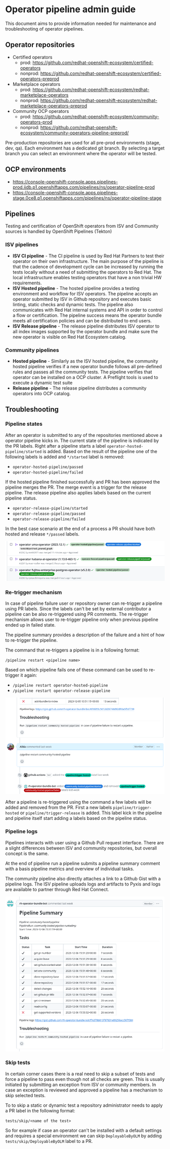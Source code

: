 # Operator pipeline admin guide

This document aims to provide information needed for maintenance and troubleshooting of operator pipelines.

## Operator repositories
- Certified operators
    - prod: https://github.com/redhat-openshift-ecosystem/certified-operators
    - nonprod: https://github.com/redhat-openshift-ecosystem/certified-operators-preprod
- Marketplace operators
    - prod: https://github.com/redhat-openshift-ecosystem/redhat-marketplace-operators
    - nonprod: https://github.com/redhat-openshift-ecosystem/redhat-marketplace-operators-preprod
- Community OCP operators
    - prod: https://github.com/redhat-openshift-ecosystem/community-operators-prod
    - nonprod: https://github.com/redhat-openshift-ecosystem/community-operators-pipeline-preprod/

Pre-production repositories are used for all pre-prod environments (stage, dev, qa). Each environment has a dedicated git branch. By selecting a target branch you can select an environment where the operator will be tested.

## OCP environments
- https://console-openshift-console.apps.pipelines-prod.ijdb.p1.openshiftapps.com/pipelines/ns/operator-pipeline-prod
- https://console-openshift-console.apps.pipelines-stage.0ce8.p1.openshiftapps.com/pipelines/ns/operator-pipeline-stage

## Pipelines

Testing and certification of OpenShift operators from ISV and Community sources is handled by OpenShift Pipelines (Tekton)

### ISV pipelines
- **ISV CI pipeline** - The CI pipeline is used by Red Hat Partners to test their operator on their own infrastructure. The main purpose of the pipeline is that the cadence of development cycle can be increased by running the tests locally without a need of submitting the operators to Red Hat. The local infrastructure enables testing operators that have a non trivial HW requirements.
- **ISV Hosted pipeline** - The hosted pipeline provides a testing environment and workflow for ISV operators. The pipeline accepts an operator submitted by ISV in Github repository and executes basic linting, static checks and dynamic tests. The pipeline also communicates with Red Hat internal systems and API in order to control a flow or certification. The pipeline success means the operator bundle meets all certification policies and can be distributed to end users.
- **ISV Release pipeline** - The release pipeline distributes ISV operator to all index images supported by the operator bundle and make sure the new operator is visible on Red Hat Ecosystem catalog.

### Community pipelines
- **Hosted pipeline** - Similarly as the ISV hosted pipeline, the community hosted pipeline verifies if a new operator bundle follows all pre-defined rules and passes all the community tests. The pipeline verifies that operator can be installed on a OCP cluster. A Preflight tools is used to execute a dynamic test suite
- **Release pipeline** - The release pipeline distributes a community operators into OCP catalog.

## Troubleshooting

### Pipeline states
After an operator is submitted to any of the repositories mentioned above a operator pipeline kicks in. The current state of the pipeline is indicated by the PR labels. Right after a pipeline starts a label `operator-hosted-pipeline/started` is added. Based on the result of the pipeline one of the following labels is added and `*/started` label is removed:
- `operator-hosted-pipeline/passed`
- `operator-hosted-pipeline/failed`

If the hosted pipeline finished successfully and PR has been approved the pipeline merges the PR. The merge event is a trigger for the release pipeline. The release pipeline also applies labels based on the current pipeline status.
- `operator-release-pipeline/started`
- `operator-release-pipeline/passed`
- `operator-release-pipeline/failed`

In the best case scenario at the end of a process a PR should have both hosted and release `*/passed` labels.

![pr-label](img/labels.png "Pull request status labels.")


### Re-trigger mechanism
In case of pipeline failure user or repository owner can re-trigger a pipeline using PR labels. Since the labels can't be set by external contributor a pipeline can be also re-triggered using PR comments. The re-trigger mechanism allows user to re-trigger pipeline only when previous pipeline ended up in failed state.

The pipeline summary provides a description of the failure and a hint of how to re-trigger the pipeline.

The command that re-triggers a pipeline is in a following format:

`/pipeline restart <pipeline name>`

Based on which pipeline fails one of these command can be used to re-trigger it again:

- `/pipeline restart operator-hosted-pipeline`
- `/pipeline restart operator-release-pipeline`

![re-trigger](img/re-trigger.png "Example of the re-trigger command.")

After a pipeline is re-triggered using the command a few labels will be added and removed from the PR. First a new labels `pipeline/trigger-hosted` or `pipeline/trigger-release` is added. This label kick in the pipeline and pipeline itself start adding a labels based on the pipeline status.

### Pipeline logs
Pipelines interacts with user using a Github Pull request interface. There are a slight differences between ISV and community repositories, but overall concept is the same.

At the end of pipeline run a pipeline submits a pipeline summary comment with a basis pipeline metrics and overview of individual tasks.

The community pipeline also directly attaches a link to a Github Gist with a pipeline logs. The ISV pipeline uploads logs and artifacts to Pyxis and logs are available to partner through Red Hat Connect.

![pipeline-summary](img/pipeline-summary.png "Pipeline summary.")

### Skip tests
In certain corner cases there is a real need to skip a subset of tests and force a pipeline to pass even though not all checks are green. This is usually initiated by submitting an exception from ISV or community members. In case an exception is reviewed and approved a pipeline has a mechanism to skip selected tests.

To to skip a static or dynamic test a repository administrator needs to apply a PR label in the following format:

`tests/skip/<name of the test>`

So for example if case an operator can't be installed with a default settings and requires a special environment we can skip `DeployableByOLM` by adding `tests/skip/DeployableByOLM` label to a PR.
